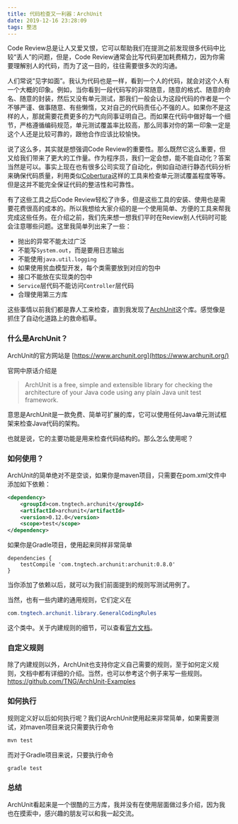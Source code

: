 ```yaml
---
title: 代码检查又一利器：ArchUnit
date: 2019-12-16 23:28:09
tags: 整洁
---
```


Code Review总是让人又爱又恨，它可以帮助我们在提测之前发现很多代码中比较“丢人”的问题，但是，Code Review通常会比写代码更加耗费精力，因为你需要理解别人的代码，而为了这一目的，往往需要很多次的沟通。<!-- more -->

人们常说“见字如面”。我认为代码也是一样，看到一个人的代码，就会对这个人有一个大概的印象。例如，当你看到一段代码写的非常随意，随意的格式、随意的命名、随意的封装，然后又没有单元测试，那我们一般会认为这段代码的作者是一个不够严谨、做事随意、有些懒惰，又对自己的代码责任心不强的人。如果你不是这样的人，那就需要花费更多的力气向同事证明自己。而如果在代码中做好每一个细节，严格遵循编码规范，单元测试覆盖率比较高，那么同事对你的第一印象一定是这个人还是比较可靠的，跟他合作应该比较愉快。

说了这么多，其实就是想强调Code Review的重要性。那么既然它这么重要，但又给我们带来了更大的工作量。作为程序员，我们一定会想，能不能自动化？答案当然是可以。事实上现在也有很多公司实现了自动化，例如自动进行静态代码分析来确保代码质量，利用类似[Cobertura](https://cobertura.github.io/cobertura/)这样的工具来检查单元测试覆盖程度等等。但是这并不能完全保证代码的整洁性和可靠性。

有了这些工具之后Code Review轻松了许多，但是这些工具的安装、使用也是需要花费很高的成本的。所以我想给大家介绍的是一个使用简单、方便的工具来帮我完成这些任务。在介绍之前，我们先来想一想我们平时在Review别人代码时可能会注意哪些问题。这里我简单列出来了一些：

- 抛出的异常不能太过广泛
- 不能写``` System.out ```，而是要用日志输出
- 不能使用```java.util.logging```
- 如果使用贫血模型开发，每个类需要放到对应的包中
- 接口不能放在实现类的包中
- ```Service```层代码不能访问```Controller```层代码
- 合理使用第三方库

这些事情以前我们都是靠人工来检查，直到我发现了[ArchUnit]( https://www.archunit.org/ )这个库。感觉像是抓住了自动化道路上的救命稻草。

### 什么是ArchUnit？

ArchUnit的官方网站是 [https://www.archunit.org](https://www.archunit.org/) 

官网中原话介绍是

>  ArchUnit is a free, simple and extensible library for checking the architecture of your Java code using any plain Java unit test framework.

意思是ArchUnit是一款免费、简单可扩展的库，它可以使用任何Java单元测试框架来检查Java代码的架构。

也就是说，它的主要功能是用来检查代码结构的。那么怎么使用呢？

### 如何使用？

ArchUnit的简单绝对不是空谈，如果你是maven项目，只需要在pom.xml文件中添加如下依赖：

``` xml
<dependency>
    <groupId>com.tngtech.archunit</groupId>
    <artifactId>archunit</artifactId>
    <version>0.12.0</version>
    <scope>test</scope>
</dependency>
```

如果你是Gradle项目，使用起来同样非常简单

``` 
dependencies {
    testCompile 'com.tngtech.archunit:archunit:0.8.0'
}
```

当你添加了依赖以后，就可以为我们前面提到的规则写测试用例了。

当然，也有一些内建的通用规则，它们定义在

``` java
com.tngtech.archunit.library.GeneralCodingRules
```

这个类中。关于内建规则的细节，可以查看[官方文档]( https://www.archunit.org/userguide/html/000_Index.html#_general_coding_rules )。

### 自定义规则

除了内建规则以外，ArchUnit也支持你定义自己需要的规则，至于如何定义规则，文档中都有详细的介绍。当然，也可以参考这个例子来写一些规则。 https://github.com/TNG/ArchUnit-Examples

### 如何执行

规则定义好以后如何执行呢？我们说ArchUnit使用起来非常简单，如果需要测试，对maven项目来说只需要执行命令

``` bash
mvn test
```

而对于Gradle项目来说，只要执行命令

``` bash
gradle test
```

### 总结

ArchUnit看起来是一个很酷的三方库，我并没有在使用层面做过多介绍，因为我也在摸索中，感兴趣的朋友可以和我一起交流。
